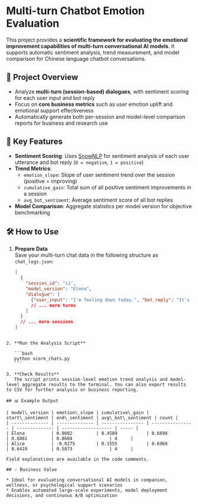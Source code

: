 
# Multi-turn Chatbot Emotion Evaluation

This project provides a **scientific framework for evaluating the emotional improvement capabilities of multi-turn conversational AI models**. It supports automatic sentiment analysis, trend measurement, and model comparison for Chinese language chatbot conversations.

## 🚀 Project Overview

- Analyze **multi-turn (session-based) dialogues**, with sentiment scoring for each user input and bot reply
- Focus on **core business metrics** such as user emotion uplift and emotional support effectiveness
- Automatically generate both per-session and model-level comparison reports for business and research use

## 🔑 Key Features

- **Sentiment Scoring**: Uses [SnowNLP](https://github.com/isnowfy/snownlp) for sentiment analysis of each user utterance and bot reply (`0 = negative`, `1 = positive`)
- **Trend Metrics**:
  - `emotion_slope`: Slope of user sentiment trend over the session (positive = improving)
  - `cumulative_gain`: Total sum of all positive sentiment improvements in a session
  - `avg_bot_sentiment`: Average sentiment score of all bot replies
- **Model Comparison**: Aggregate statistics per model version for objective benchmarking

## 🛠 How to Use

1. **Prepare Data**  
   Save your multi-turn chat data in the following structure as `chat_logs.json`:
   ```json
   [
     {
       "session_id": "s1",
       "model_version": "Elena",
       "dialogue": [
         {"user_input": "I'm feeling down today.", "bot_reply": "It's okay, you're not alone. Everyone has tough days. Tomorrow will be better."}
         // ... more turns
       ]
     }
     // ... more sessions
   ]
````

2. **Run the Analysis Script**

   ```bash
   python score_chats.py
   ```

3. **Check Results**
   The script prints session-level emotion trend analysis and model-level aggregate results to the terminal. You can also export results to CSV for further analysis or business reporting.

## 📊 Example Output

| model\_version | emotion\_slope | cumulative\_gain | start\_sentiment | end\_sentiment | avg\_bot\_sentiment | count |
| -------------- | -------------- | ---------------- | ---------------- | -------------- | ------------------- | ----- |
| Elena          | 0.0082         | 0.4589           | 0.6698           | 0.6861         | 0.8604              | 4     |
| Alice          | -0.0275        | 0.1555           | 0.6968           | 0.6419         | 0.5873              | 4     |

Field explanations are available in the code comments.

## 💡 Business Value

* Ideal for evaluating conversational AI models in companion, wellness, or psychological support scenarios
* Enables automated large-scale experiments, model deployment decisions, and continuous A/B optimization


